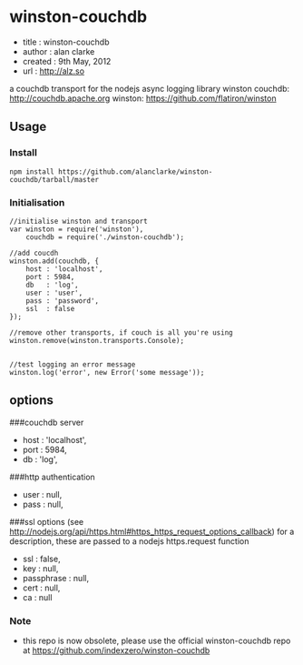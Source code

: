 winston-couchdb
===============

-  title       : winston-couchdb
-  author      : alan clarke
-  created     : 9th May, 2012
-  url         : http://alz.so

a couchdb transport for the nodejs async logging library winston
couchdb:	http://couchdb.apache.org
winston:	https://github.com/flatiron/winston


Usage
-----

### Install
	
	npm install https://github.com/alanclarke/winston-couchdb/tarball/master

### Initialisation

	//initialise winston and transport
	var winston = require('winston'),
	    couchdb = require('./winston-couchdb');
	    
	//add coucdh
	winston.add(couchdb, {
		host : 'localhost',
		port : 5984,
		db   : 'log',
		user : 'user',
		pass : 'password',
		ssl  : false
	});

	//remove other transports, if couch is all you're using
	winston.remove(winston.transports.Console);


	//test logging an error message
	winston.log('error', new Error('some message'));


options
-------
###couchdb server
- host       : 'localhost',
- port       : 5984,
- db         : 'log',

###http authentication
- user       : null,
- pass       : null,

###ssl options
(see http://nodejs.org/api/https.html#https_https_request_options_callback) for a description, these are passed to a nodejs https.request function
- ssl        : false,
- key        : null,
- passphrase : null,
- cert       : null,
- ca         : null


### Note
- this repo is now obsolete, please use the official winston-couchdb repo at https://github.com/indexzero/winston-couchdb
